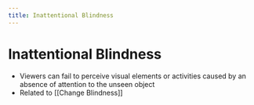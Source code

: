 ```yaml
---
title: Inattentional Blindness
---
```


# Inattentional Blindness
- Viewers can fail to perceive visual elements or activities caused by an absence of attention to the unseen object  
- Related to [[Change Blindness]]








